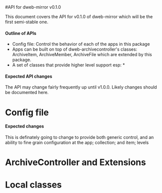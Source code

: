 #API for dweb-mirror v0.1.0

This document covers the API for v0.1.0 of dweb-mirror which will be the first semi-stable one. 

#### Outline of APIs

* Config file: Control the behavior of each of the apps in this package
* Apps can be built on top of dweb-archivecontroller's classes:
  ArchiveItem, ArchiveMember, ArchiveFile which are extended by this package.
* A set of classes that provide higher level support esp:
  * 

#### Expected API changes

The API may change fairly frequently up until v1.0.0. Likely changes should be documented here. 

# Config file

#### Expected changes
This is definately going to change to provide both generic control, and an ability to fine grain configuration 
at the app; collection; and item; levels

# ArchiveController and Extensions

# Local classes
